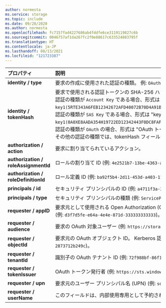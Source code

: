 ```yaml
---
author: normesta
ms.service: storage
ms.topic: include
ms.date: 09/28/2020
ms.author: normesta
ms.openlocfilehash: fc7157fad4227686ab4fddfe6ce3119119827c6b
ms.sourcegitcommit: 0046757af1da267fc2f0e88617c633524883795f
ms.translationtype: HT
ms.contentlocale: ja-JP
ms.lasthandoff: 08/13/2021
ms.locfileid: "121723387"
---
```

| プロパティ | 説明 |
|:--- |:---|
|**identity / type** | 要求の作成に使用された認証の種類。 例: `OAuth`、`Kerberos`、`SAS Key`、`Account Key`、`Anonymous` |
|**identity / tokenHash**|要求で使用される認証トークンの SHA-256 ハッシュ。 <br>認証の種類が `Account Key` である場合、形式は "key1 \| key2 (キーの SHA256 ハッシュ)" になります。 (例: `key1(5RTE343A6FEB12342672AFD40072B70D4A91BGH5CDF797EC56BF82B2C3635CE)`)。 <br>認証の種類が `SAS Key` である場合、形式は "key1 \| key2 (キーの SHA 256 ハッシュ),SasSignature (SAS トークンの SHA 256 ハッシュ)" になります。 (例: `key1(0A0XE8AADA354H19722ED12342443F0DC8FAF3E6GF8C8AD805DE6D563E0E5F8A),SasSignature(04D64C2B3A704145C9F1664F201123467A74D72DA72751A9137DDAA732FA03CF)`)。 認証の種類が `OAuth` の場合、形式は "OAuth トークンの SHA 256 ハッシュ" になります。 例: `B3CC9D5C64B3351573D806751312317FE4E910877E7CBAFA9D95E0BE923DD25C`<br> その他の認証の種類では、tokenHash フィールドはありません。 |
|**authorization / action** | 要求に割り当てられているアクション。 |
|**authorization / roleAssignmentId** | ロールの割り当て ID (例: `4e2521b7-13be-4363-aeda-111111111111`)。|
|**authorization / roleDefinitionId** | ロール定義 ID (例: `ba92f5b4-2d11-453d-a403-111111111111"`)。|
|**principals / id** | セキュリティ プリンシパルの ID (例: `a4711f3a-254f-4cfb-8a2d-111111111111`)。|
|**principals / type** | セキュリティ プリンシパルの種類 (例: `ServicePrincipal`)。 |
|**requester / appID** | 要求元として使用される Open Authorization (OAuth) アプリケーション ID <br> (例: `d3f7d5fe-e64a-4e4e-871d-333333333333`)。|
|**requester / audience** | 要求の OAuth 対象ユーザー (例: `https://storage.azure.com`)。 |
|**requester / objectId** | 要求元の OAuth オブジェクト ID。 Kerberos 認証の場合は、Kerberos で認証されたユーザーのオブジェクト識別子を表します (例: `0e0bf547-55e5-465c-91b7-2873712b249c`)。 |
|**requester / tenantId** | 識別子の OAuth テナント ID (例: `72f988bf-86f1-41af-91ab-222222222222`)。|
|**requester / tokenIssuer** | OAuth トークン発行者 (例: `https://sts.windows.net/72f988bf-86f1-41af-91ab-222222222222/`)。|
|**requester / upn** | 要求元のユーザー プリンシパル名 (UPN) (例: `someone@contoso.com`)。 |
|**requester / userName** | このフィールドは、内部使用専用として予約されています。|
